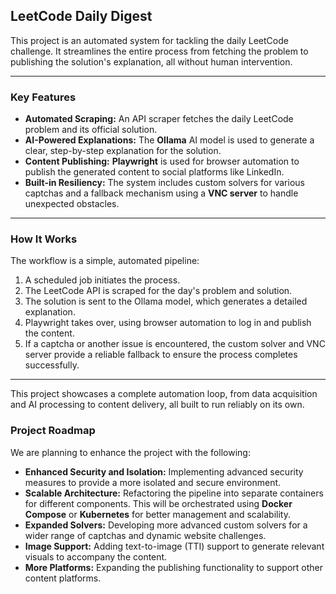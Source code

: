## LeetCode Daily Digest

This project is an automated system for tackling the daily LeetCode challenge. It streamlines the entire process from fetching the problem to publishing the solution's explanation, all without human intervention.

---

### Key Features

* **Automated Scraping:** An API scraper fetches the daily LeetCode problem and its official solution.
* **AI-Powered Explanations:** The **Ollama** AI model is used to generate a clear, step-by-step explanation for the solution.
* **Content Publishing:** **Playwright** is used for browser automation to publish the generated content to social platforms like LinkedIn.
* **Built-in Resiliency:** The system includes custom solvers for various captchas and a fallback mechanism using a **VNC server** to handle unexpected obstacles.

---

### How It Works

The workflow is a simple, automated pipeline:

1. A scheduled job initiates the process.
2. The LeetCode API is scraped for the day's problem and solution.
3. The solution is sent to the Ollama model, which generates a detailed explanation.
4. Playwright takes over, using browser automation to log in and publish the content.
5. If a captcha or another issue is encountered, the custom solver and VNC server provide a reliable fallback to ensure the process completes successfully.

---

This project showcases a complete automation loop, from data acquisition and AI processing to content delivery, all built to run reliably on its own.

### Project Roadmap

We are planning to enhance the project with the following:

* **Enhanced Security and Isolation:** Implementing advanced security measures to provide a more isolated and secure environment.
* **Scalable Architecture:** Refactoring the pipeline into separate containers for different components. This will be orchestrated using **Docker Compose** or **Kubernetes** for better management and scalability.
* **Expanded Solvers:** Developing more advanced custom solvers for a wider range of captchas and dynamic website challenges.
* **Image Support:** Adding text-to-image (TTI) support to generate relevant visuals to accompany the content.
* **More Platforms:** Expanding the publishing functionality to support other content platforms.
